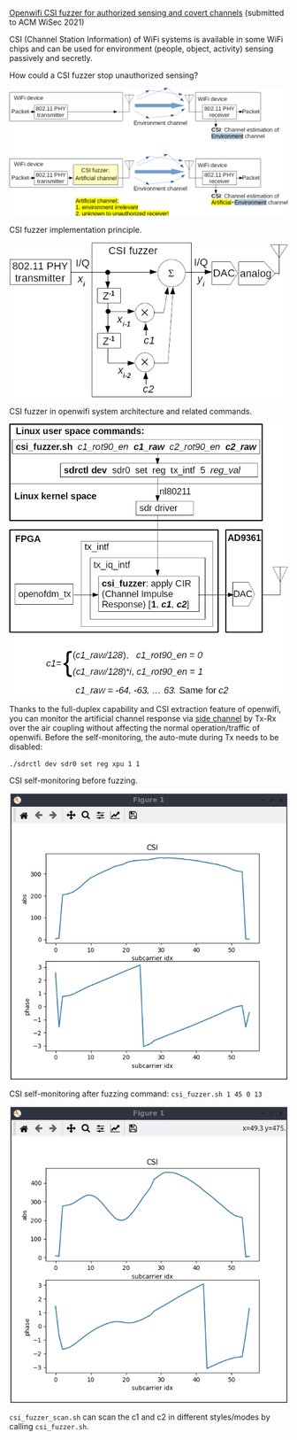 <!--
Author: Xianjun jiao
SPDX-FileCopyrightText: 2021 UGent
SPDX-License-Identifier: AGPL-3.0-or-later
-->

[Openwifi CSI fuzzer for authorized sensing and covert channels](https://arxiv.org/pdf/2105.07428.pdf) (submitted to ACM WiSec 2021)

CSI (Channel Station Information) of WiFi systems is available in some WiFi chips and can be used for environment (people, object, activity) sensing passively and secretly.
 
How could a CSI fuzzer stop unauthorized sensing?

![](./csi-fuzzer-system-before-vs-now.png)

CSI fuzzer implementation principle.

![](./csi-fuzzer-principle.png)

CSI fuzzer in openwifi system architecture and related commands.

![](./csi-fuzzer-implementation.png)

Thanks to the full-duplex capability and CSI extraction feature of openwifi, you can monitor the artificial channel response via [side channel](./csi.md) by Tx-Rx over the air coupling without affecting the normal operation/traffic of openwifi. Before the self-monitoring, the auto-mute during Tx needs to be disabled:

```
./sdrctl dev sdr0 set reg xpu 1 1
```

CSI self-monitoring before fuzzing.

![](./csi-fuzzer-beacon-ant-back-0.jpg)

CSI self-monitoring after  fuzzing command: `csi_fuzzer.sh 1 45 0 13`

![](./csi-fuzzer-beacon-ant-back-1-45-0-13.jpg)

`csi_fuzzer_scan.sh` can scan the c1 and c2 in different styles/modes by calling `csi_fuzzer.sh`.
